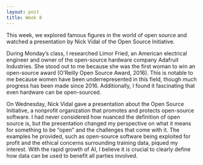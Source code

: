 ```yaml
---
layout: post
title: Week 8
---
```


This week, we explored famous figures in the world of open source and watched a presentation by Nick Vidal of the Open Source Initiative.
<!--more-->
During Monday’s class, I researched Limor Fried, an American electrical engineer and owner of the open-source hardware company Adafruit Industries. She stood out to me because she was the first woman to win an open-source award (O’Reilly Open Source Award, 2016). This is notable to me because women have been underrepresented in this field, though much progress has been made since 2016. Additionally, I found it fascinating that even hardware can be open-sourced.

On Wednesday, Nick Vidal gave a presentation about the Open Source Initiative, a nonprofit organization that promotes and protects open-source software. I had never considered how nuanced the definition of open source is, but the presentation changed my perspective on what it means for something to be “open” and the challenges that come with it. The examples he provided, such as open-source software being exploited for profit and the ethical concerns surrounding training data, piqued my interest. With the rapid growth of AI, I believe it is crucial to clearly define how data can be used to benefit all parties involved.